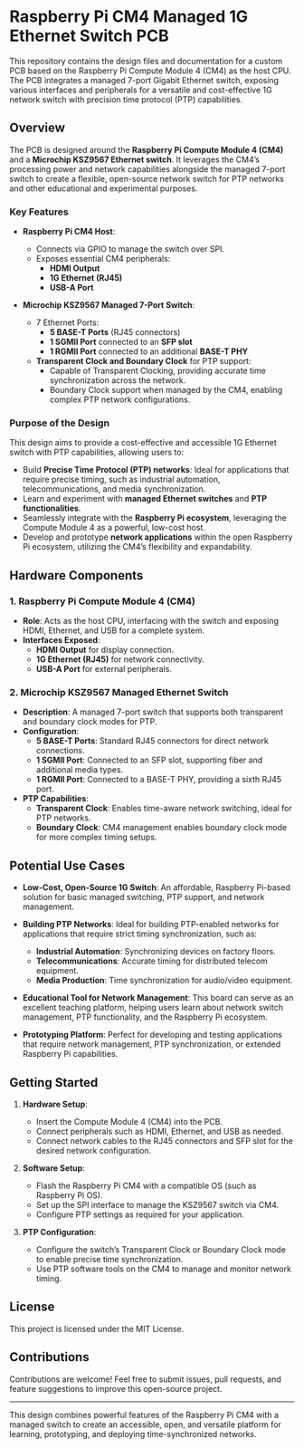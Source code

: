 # Raspberry Pi CM4 Managed 1G Ethernet Switch PCB

This repository contains the design files and documentation for a custom PCB based on the Raspberry Pi Compute Module 4 (CM4) as the host CPU. The PCB integrates a managed 7-port Gigabit Ethernet switch, exposing various interfaces and peripherals for a versatile and cost-effective 1G network switch with precision time protocol (PTP) capabilities.

## Overview

The PCB is designed around the **Raspberry Pi Compute Module 4 (CM4)** and a **Microchip KSZ9567 Ethernet switch**. It leverages the CM4’s processing power and network capabilities alongside the managed 7-port switch to create a flexible, open-source network switch for PTP networks and other educational and experimental purposes. 

### Key Features

- **Raspberry Pi CM4 Host**: 
  - Connects via GPIO to manage the switch over SPI.
  - Exposes essential CM4 peripherals: 
    - **HDMI Output**
    - **1G Ethernet (RJ45)**
    - **USB-A Port**
  
- **Microchip KSZ9567 Managed 7-Port Switch**:
  - 7 Ethernet Ports:
    - **5 BASE-T Ports** (RJ45 connectors)
    - **1 SGMII Port** connected to an **SFP slot**
    - **1 RGMII Port** connected to an additional **BASE-T PHY**
  - **Transparent Clock and Boundary Clock** for PTP support:
    - Capable of Transparent Clocking, providing accurate time synchronization across the network.
    - Boundary Clock support when managed by the CM4, enabling complex PTP network configurations.
  
### Purpose of the Design

This design aims to provide a cost-effective and accessible 1G Ethernet switch with PTP capabilities, allowing users to:
- Build **Precise Time Protocol (PTP) networks**: Ideal for applications that require precise timing, such as industrial automation, telecommunications, and media synchronization.
- Learn and experiment with **managed Ethernet switches** and **PTP functionalities**.
- Seamlessly integrate with the **Raspberry Pi ecosystem**, leveraging the Compute Module 4 as a powerful, low-cost host.
- Develop and prototype **network applications** within the open Raspberry Pi ecosystem, utilizing the CM4’s flexibility and expandability.

## Hardware Components

### 1. Raspberry Pi Compute Module 4 (CM4)
- **Role**: Acts as the host CPU, interfacing with the switch and exposing HDMI, Ethernet, and USB for a complete system.
- **Interfaces Exposed**:
  - **HDMI Output** for display connection.
  - **1G Ethernet (RJ45)** for network connectivity.
  - **USB-A Port** for external peripherals.

### 2. Microchip KSZ9567 Managed Ethernet Switch
- **Description**: A managed 7-port switch that supports both transparent and boundary clock modes for PTP.
- **Configuration**:
  - **5 BASE-T Ports**: Standard RJ45 connectors for direct network connections.
  - **1 SGMII Port**: Connected to an SFP slot, supporting fiber and additional media types.
  - **1 RGMII Port**: Connected to a BASE-T PHY, providing a sixth RJ45 port.
- **PTP Capabilities**:
  - **Transparent Clock**: Enables time-aware network switching, ideal for PTP networks.
  - **Boundary Clock**: CM4 management enables boundary clock mode for more complex timing setups.

## Potential Use Cases

- **Low-Cost, Open-Source 1G Switch**: An affordable, Raspberry Pi-based solution for basic managed switching, PTP support, and network management.
  
- **Building PTP Networks**: Ideal for building PTP-enabled networks for applications that require strict timing synchronization, such as:
  - **Industrial Automation**: Synchronizing devices on factory floors.
  - **Telecommunications**: Accurate timing for distributed telecom equipment.
  - **Media Production**: Time synchronization for audio/video equipment.

- **Educational Tool for Network Management**: This board can serve as an excellent teaching platform, helping users learn about network switch management, PTP functionality, and the Raspberry Pi ecosystem.

- **Prototyping Platform**: Perfect for developing and testing applications that require network management, PTP synchronization, or extended Raspberry Pi capabilities.

## Getting Started

1. **Hardware Setup**:
   - Insert the Compute Module 4 (CM4) into the PCB.
   - Connect peripherals such as HDMI, Ethernet, and USB as needed.
   - Connect network cables to the RJ45 connectors and SFP slot for the desired network configuration.

2. **Software Setup**:
   - Flash the Raspberry Pi CM4 with a compatible OS (such as Raspberry Pi OS).
   - Set up the SPI interface to manage the KSZ9567 switch via CM4.
   - Configure PTP settings as required for your application.

3. **PTP Configuration**:
   - Configure the switch’s Transparent Clock or Boundary Clock mode to enable precise time synchronization.
   - Use PTP software tools on the CM4 to manage and monitor network timing.

## License

This project is licensed under the MIT License.

## Contributions

Contributions are welcome! Feel free to submit issues, pull requests, and feature suggestions to improve this open-source project.

---

This design combines powerful features of the Raspberry Pi CM4 with a managed switch to create an accessible, open, and versatile platform for learning, prototyping, and deploying time-synchronized networks.
